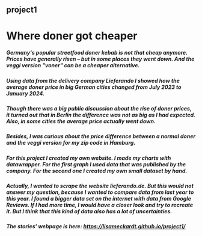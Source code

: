 ## project1
# Where doner got cheaper
##### Germany's popular streetfood doner kebab is not that cheap anymore. Prices have generally risen – but in some places they went down. And the veggi version "voner" can be a cheaper alternative.

##### Using data from the delivery company Lieferando I showed how the average doner price in big German cities changed from July 2023 to January 2024.
##### Though there was a big public discussion about the rise of doner prices, it turned out that in Berlin the difference was not as big as I had expected. Also, in some cities the average price actually went down.
##### Besides, I was curious about the price difference between a normal doner and the veggi version for my zip code in Hamburg.

##### For this project I created my own website. I made my charts with datawrapper. For the first graph I used data that was published by the company. For the second one I created my own small dataset by hand.

##### Actually, I wanted to scrape the website lieferando.de. But this would not answer my question, because I wanted to compare data from last year to this year. I found a bigger data set on the internet with data from Google Reviews. If I had more time, I would have a closer look and try to recreate it. But I think that this kind of data also has a lot of uncertainties.

##### The stories' webpage is here: https://lisameckardt.github.io/project1/

